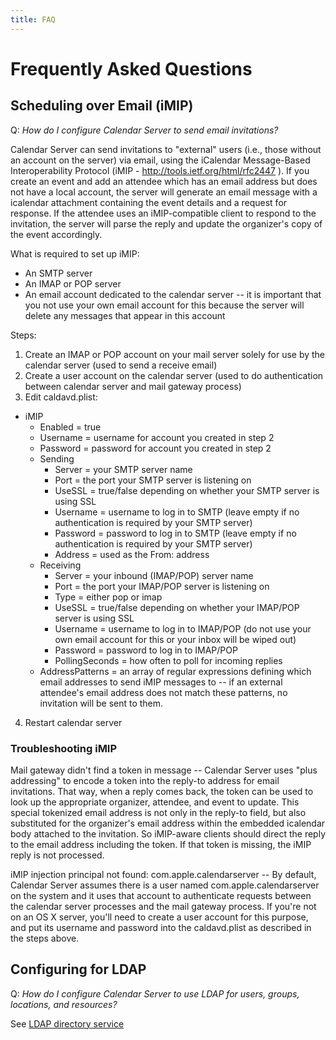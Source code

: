 ```yaml
---
title: FAQ
---
```


Frequently Asked Questions
==========================

## Scheduling over Email (iMIP)

Q: _How do I configure Calendar Server to send email invitations?_

Calendar Server can send invitations to "external" users (i.e., those without an account on the server) via email, using the iCalendar Message-Based Interoperability Protocol (iMIP - ​http://tools.ietf.org/html/rfc2447 ). If you create an event and add an attendee which has an email address but does not have a local account, the server will generate an email message with a icalendar attachment containing the event details and a request for response. If the attendee uses an iMIP-compatible client to respond to the invitation, the server will parse the reply and update the organizer's copy of the event accordingly.

What is required to set up iMIP:

* An SMTP server
* An IMAP or POP server
* An email account dedicated to the calendar server -- it is important that you not use your own email account for this because the server will delete any messages that appear in this account

Steps:

1. Create an IMAP or POP account on your mail server solely for use by the calendar server (used to send a receive email)
2. Create a user account on the calendar server (used to do authentication between calendar server and mail gateway process)
3. Edit caldavd.plist:
  * iMIP
    * Enabled = true
    * Username = username for account you created in step 2
    * Password = password for account you created in step 2
    * Sending
      * Server = your SMTP server name
      * Port = the port your SMTP server is listening on
      * UseSSL = true/false depending on whether your SMTP server is using SSL
      * Username = username to log in to SMTP (leave empty if no authentication is required by your SMTP server)
      * Password = password to log in to SMTP (leave empty if no authentication is required by your SMTP server)
      * Address = used as the From: address
    * Receiving
      * Server = your inbound (IMAP/POP) server name
      * Port = the port your IMAP/POP server is listening on
      * Type = either pop or imap
      * UseSSL = true/false depending on whether your IMAP/POP server is using SSL
      * Username = username to log in to IMAP/POP (do not use your own email account for this or your inbox will be wiped out)
      * Password = password to log in to IMAP/POP
      * PollingSeconds = how often to poll for incoming replies
    * AddressPatterns = an array of regular expressions defining which email addresses to send iMIP messages to -- if an external attendee's email address does not match these patterns, no invitation will be sent to them.
4. Restart calendar server

### Troubleshooting iMIP

Mail gateway didn't find a token in message -- Calendar Server uses "plus addressing" to encode a token into the reply-to address for email invitations. That way, when a reply comes back, the token can be used to look up the appropriate organizer, attendee, and event to update. This special tokenized email address is not only in the reply-to field, but also substituted for the organizer's email address within the embedded icalendar body attached to the invitation. So iMIP-aware clients should direct the reply to the email address including the token. If that token is missing, the iMIP reply is not processed.

iMIP injection principal not found: com.apple.calendarserver -- By default, Calendar Server assumes there is a user named com.apple.calendarserver on the system and it uses that account to authenticate requests between the calendar server processes and the mail gateway process. If you're not on an OS X server, you'll need to create a user account for this purpose, and put its username and password into the caldavd.plist as described in the steps above.

## Configuring for LDAP

Q: _How do I configure Calendar Server to use LDAP for users, groups, locations, and resources?_

See [LDAP directory service](https://github.com/apple/ccs-calendarserver/blob/master/doc/Admin/DirectoryService-LDAP.rst)
